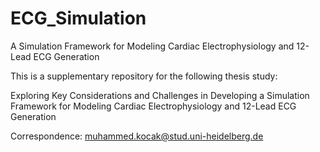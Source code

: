 # ECG_Simulation
A Simulation Framework for Modeling Cardiac Electrophysiology and 12-Lead ECG Generation

This is a supplementary repository for the following thesis study:

Exploring Key Considerations and Challenges in Developing a Simulation Framework for Modeling Cardiac Electrophysiology and 12-Lead ECG Generation

Correspondence: muhammed.kocak@stud.uni-heidelberg.de
